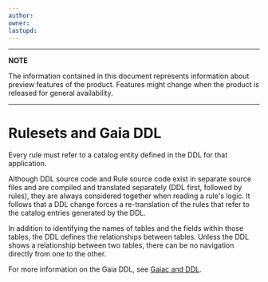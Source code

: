 ```yaml
---
author: 
owner: 
lastupd:
---
```


---

**NOTE**

The information contained in this document represents information about preview features of the product. Features might change when the product is released for general availability.

---

# Rulesets and Gaia DDL

Every rule must refer to a catalog entity defined in the DDL for that application.

Although DDL source code and Rule source code exist in separate source files and are compiled and translated separately (DDL first, followed by rules), they are always considered together when reading a rule's logic. It follows that a DDL change forces a re-translation of the rules that refer to the catalog entries generated by the DDL.

In addition to identifying the names of tables and the fields within those tables, the DDL defines the relationships between tables. Unless the DDL shows a relationship between two tables, there can be no navigation directly from one to the other.

For more information on the Gaia DDL, see [Gaiac and DDL](reference/gaia-ddl.md).